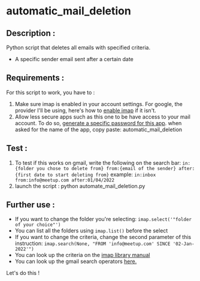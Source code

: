 # automatic_mail_deletion


## Description :
Python script that deletes all emails with specified criteria.
- A specific sender email sent after a certain date

## Requirements :
For this script to work, you have to :
1. Make sure imap is enabled in your account settings. For google, the provider I'll be using, here's how to [enable imap](https://support.google.com/mail/answer/7126229?hl=en) if it isn't.
2. Allow less secure apps such as this one to be have access to your mail account. To do so, [generate a specific password for this app](https://myaccount.google.com/security). when asked for the name of the app, copy paste: automatic_mail_deletion


## Test :
1. To test if this works on gmail, write the following on the search bar:
`in:{folder you chose to delete from} from:{email of the sender} after:{first date to start deleting from}`
  example:
`in:inbox from:info@meetup.com after:01/04/2022`
2. launch the script :
python automate_mail_deletion.py

## Further use :
- If you want to change the folder you're selecting:
`imap.select('"folder of your choice"')`
- You can list all the folders using  `imap.list()` before the select
- If you want to change the criteria, change the second parameter of this instruction:
`imap.search(None, "FROM 'info@meetup.com' SINCE '02-Jan-2022'")`
- You can look up the criteria on the [imap library manual](https://docs.python.org/3/library/imaplib.html)
- You can look up the gmail search operators [here.](https://support.google.com/mail/answer/7190?hl=en)


Let's do this !
